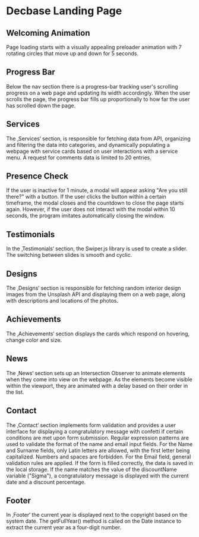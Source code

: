 # Decbase Landing Page

## Welcoming Animation
Page loading starts with a visually appealing preloader animation with 7 rotating circles that move up and down for 5 seconds.

## Progress Bar
Below the nav section there is a progress-bar tracking user's scrolling progress on a web page and updating its width accordingly. When the user scrolls the page, the progress bar fills up proportionally to how far the user has scrolled down the page.

## Services
The ‚Services‘ section, is responsible for fetching data from API, organizing and filtering the data into categories, and dynamically populating a webpage with service cards based on user interactions with a service menu. A request for comments data is limited to 20 entries.

## Presence Check
If the user is inactive for 1 minute, a modal will appear asking "Are you still there?" with a button. If the user clicks the button within a certain timeframe, the modal closes and the countdown to close the page starts again. However, if the user does not interact with the modal within 10 seconds, the program imitates automatically closing the window.

## Testimonials
In the ‚Testimonials‘ section, the Swiper.js library is used to create a slider. The switching between slides is smooth and cyclic.

## Designs
The ‚Designs‘ section is responsible for fetching random interior design images from the Unsplash API and displaying them on a web page, along with descriptions and locations of the photos.

## Achievements
The ‚Achievements‘ section displays the cards which respond on hovering, change color and size.

## News
The ‚News‘ section sets up an Intersection Observer to animate elements when they come into view on the webpage. As the elements become visible within the viewport, they are animated with a delay based on their order in the list.

## Contact
The ‚Contact‘ section implements form validation and provides a user interface for displaying a congratulatory message with confetti if certain conditions are met upon form submission. Regular expression patterns are used to validate the format of the name and email input fields. For the Name and Surname fields, only Latin letters are allowed, with the first letter being capitalized. Numbers and spaces are forbidden. For the Email field, general validation rules are applied. If the form is filled correctly, the data is saved in the local storage. If the name matches the value of the discountName variable ("Sigma"), a congratulatory message is displayed with the current date and a discount percentage.

## Footer
In ‚Footer‘ the current year is displayed next to the copyright based on the system date. The getFullYear() method is called on the Date instance to extract the current year as a four-digit number.
